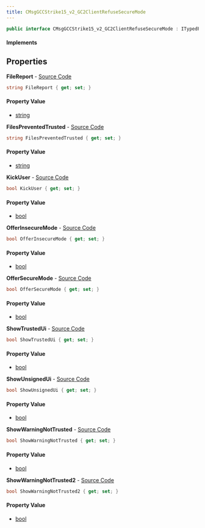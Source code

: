 ```yaml
---
title: CMsgGCCStrike15_v2_GC2ClientRefuseSecureMode
---
```


```csharp
public interface CMsgGCCStrike15_v2_GC2ClientRefuseSecureMode : ITypedProtobuf<CMsgGCCStrike15_v2_GC2ClientRefuseSecureMode>, INativeHandle
```

#### Implements

## Properties

**FileReport** - [Source Code](https://github.com/swiftly-solution/swiftlys2/blob/main/managed/src/SwiftlyS2.Generated/Protobufs/Interfaces/CMsgGCCStrike15_v2_GC2ClientRefuseSecureMode.cs#L13)

```csharp
string FileReport { get; set; }
```

#### Property Value

- [string](https://learn.microsoft.com/dotnet/api/system.string)

**FilesPreventedTrusted** - [Source Code](https://github.com/swiftly-solution/swiftlys2/blob/main/managed/src/SwiftlyS2.Generated/Protobufs/Interfaces/CMsgGCCStrike15_v2_GC2ClientRefuseSecureMode.cs#L37)

```csharp
string FilesPreventedTrusted { get; set; }
```

#### Property Value

- [string](https://learn.microsoft.com/dotnet/api/system.string)

**KickUser** - [Source Code](https://github.com/swiftly-solution/swiftlys2/blob/main/managed/src/SwiftlyS2.Generated/Protobufs/Interfaces/CMsgGCCStrike15_v2_GC2ClientRefuseSecureMode.cs#L25)

```csharp
bool KickUser { get; set; }
```

#### Property Value

- [bool](https://learn.microsoft.com/dotnet/api/system.boolean)

**OfferInsecureMode** - [Source Code](https://github.com/swiftly-solution/swiftlys2/blob/main/managed/src/SwiftlyS2.Generated/Protobufs/Interfaces/CMsgGCCStrike15_v2_GC2ClientRefuseSecureMode.cs#L16)

```csharp
bool OfferInsecureMode { get; set; }
```

#### Property Value

- [bool](https://learn.microsoft.com/dotnet/api/system.boolean)

**OfferSecureMode** - [Source Code](https://github.com/swiftly-solution/swiftlys2/blob/main/managed/src/SwiftlyS2.Generated/Protobufs/Interfaces/CMsgGCCStrike15_v2_GC2ClientRefuseSecureMode.cs#L19)

```csharp
bool OfferSecureMode { get; set; }
```

#### Property Value

- [bool](https://learn.microsoft.com/dotnet/api/system.boolean)

**ShowTrustedUi** - [Source Code](https://github.com/swiftly-solution/swiftlys2/blob/main/managed/src/SwiftlyS2.Generated/Protobufs/Interfaces/CMsgGCCStrike15_v2_GC2ClientRefuseSecureMode.cs#L28)

```csharp
bool ShowTrustedUi { get; set; }
```

#### Property Value

- [bool](https://learn.microsoft.com/dotnet/api/system.boolean)

**ShowUnsignedUi** - [Source Code](https://github.com/swiftly-solution/swiftlys2/blob/main/managed/src/SwiftlyS2.Generated/Protobufs/Interfaces/CMsgGCCStrike15_v2_GC2ClientRefuseSecureMode.cs#L22)

```csharp
bool ShowUnsignedUi { get; set; }
```

#### Property Value

- [bool](https://learn.microsoft.com/dotnet/api/system.boolean)

**ShowWarningNotTrusted** - [Source Code](https://github.com/swiftly-solution/swiftlys2/blob/main/managed/src/SwiftlyS2.Generated/Protobufs/Interfaces/CMsgGCCStrike15_v2_GC2ClientRefuseSecureMode.cs#L31)

```csharp
bool ShowWarningNotTrusted { get; set; }
```

#### Property Value

- [bool](https://learn.microsoft.com/dotnet/api/system.boolean)

**ShowWarningNotTrusted2** - [Source Code](https://github.com/swiftly-solution/swiftlys2/blob/main/managed/src/SwiftlyS2.Generated/Protobufs/Interfaces/CMsgGCCStrike15_v2_GC2ClientRefuseSecureMode.cs#L34)

```csharp
bool ShowWarningNotTrusted2 { get; set; }
```

#### Property Value

- [bool](https://learn.microsoft.com/dotnet/api/system.boolean)

